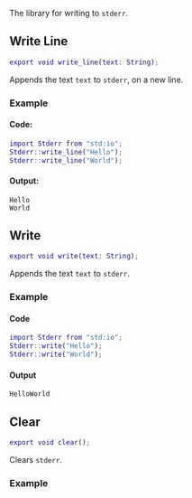 The library for writing to `stderr`.

## Write Line

```m
export void write_line(text: String);
```

Appends the text `text` to `stderr`, on a new line.

### Example

#### Code:

```m
import Stderr from "std:io";
Stderr::write_line("Hello");
Stderr::write_line("World");
```

#### Output:

```console
Hello
World
```

## Write

```m
export void write(text: String);
```

Appends the text `text` to `stderr`.

### Example

#### Code

```m
import Stderr from "std:io";
Stderr::write("Hello");
Stderr::write("World");
```

#### Output

```console
HelloWorld
```

## Clear

```m
export void clear();
```

Clears `stderr`.

### Example
